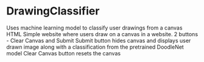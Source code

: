 # DrawingClassifier
Uses machine learning model to classify user drawings from a canvas HTML
Simple website where users draw on a canvas in a website. 
2 buttons - Clear Canvas and Submit
Submit button hides canvas and displays user drawn image along with a classification from the pretrained DoodleNet model
Clear Canvas button resets the canvas
